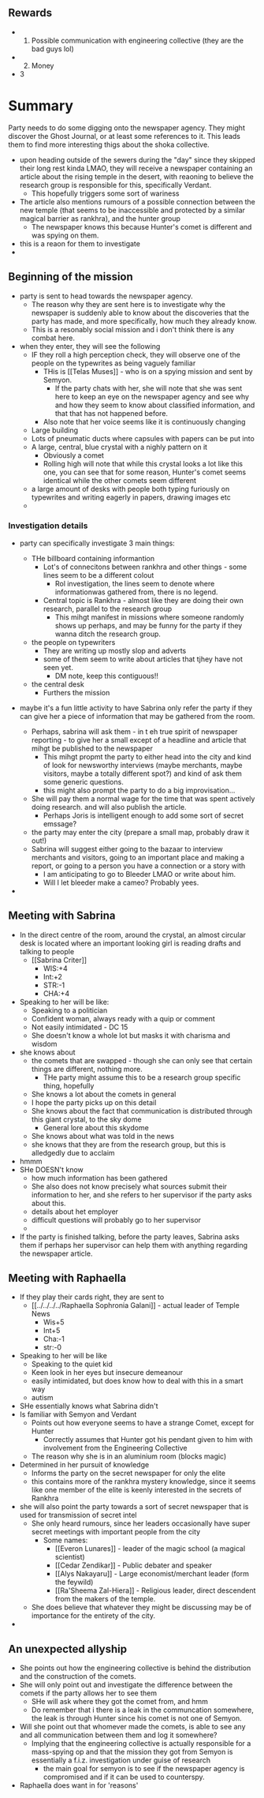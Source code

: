 ## Rewards
- 1. Possible communication with engineering collective (they are the bad guys lol)
- 2. Money
- 3

# Summary
Party needs to do some digging onto the newspaper agency. They might discover the Ghost Journal, or at least some references to it. This leads them to find more interesting thigs about the shoka collective.

- upon heading outside of the sewers during the "day" since they skipped their long rest kinda LMAO, they will receive a newspaper containing an article about the rising temple in the desert, with reaoning to believe the research group is responsible for this, specifically Verdant.
	- This hopefully triggers some sort of wariness
- The article also mentions rumours of a possible connection between the new temple (that seems to be inaccessible and protected by a similar magical barrier as rankhra), and the hunter group
	- The newspaper knows this because Hunter's comet is different and was spying on them.
- this is a reaon for them to investigate
- 

## Beginning of the mission
- party is sent to head towards the newspaper agency.
	- The reason why they are sent here is to investigate why the newspaper is suddenly able to know about the discoveries that the party has made, and more specifically, how much they already know.
	- This is a resonably social mission and i don't think there is any combat here.
- when they enter, they will see the following
	- IF they roll a high perception check, they will observe one of the people on the typewrites as being vaguely familiar
		- THis is [[Telas Muses]] - who is on a spying mission and sent by Semyon.
			- If the party chats with her, she will note that she was sent here to keep an eye on the newspaper agency and see why and how they seem to know about classified information, and that that has not happened before.
		- Also note that her voice seems like it is continuously changing
	- Large building
	- Lots of pneumatic ducts where capsules with papers can be put into
	- A large, central, blue crystal with a nighly pattern on it
		- Obviously a comet
		- Rolling high will note that while this crystal looks a lot like this one, you can see that for some reason, Hunter's comet seems identical while the other comets seem different
	- a large amount of desks with people both typing furiously on typewrites and writing eagerly in papers, drawing images etc
	-
### Investigation details
- party can specifically investigate 3 main things:
	- THe billboard  containing informantion
		- Lot's of connecitons between rankhra and other things - some lines seem to be a different colout
			- Rol investigation, the lines seem to denote where informationwas gathered from, there is no legend.
		- Central topic is Rankhra - almost like they are doing their own research, parallel to the research group
			- This mihgt manifest in missions where someone randomly shows up perhaps, and may be funny for the party if they wanna ditch the research group.
	- the people on typewriters
		- They are writing up mostly slop and adverts
		- some of them seem to write about articles that tjhey have not seen yet. 
			- DM note, keep this contiguous!!
	- the central desk
		- Furthers the mission


- maybe it's a fun little activity to have Sabrina only refer the party if they can give her a piece of information that may be gathered from the room.
	- Perhaps, sabrina will ask them - in t eh true spirit of newspaper reporting - to give her a small except of a headline and article that mihgt be published to the newspaper
		- This mihgt propmt the party to either head into the city and kind of look for newsworthy interviews (maybe merchants, maybe visitors, maybe a totally different spot?) and kind of ask them some generic questions.
		- this might also prompt the party to do a big improvisation...
	- She will pay them a normal wage for the time that was spent actively doing research. and will also publish the article.
		- Perhaps Joris is intelligent enough to add some sort of secret emssage?
	- the party may enter the city (prepare a small map, probably draw it out!)
	- Sabrina will suggest either going to the bazaar to interview merchants and visitors, going to an important place and making a report, or going to a person you have a connection or a story with
		- I am anticipating to go to Bleeder LMAO or write about him.
		- Will I let bleeder make a cameo? Probably yees.
- 
## Meeting with Sabrina
- In the direct centre of the room, around the crystal, an almost circular desk is located where an important looking girl is reading drafts and talking to people
	- [[Sabrina Criter]]
		- WIS:+4
		- Int:+2
		- STR:-1
		- CHA:+4
- Speaking to her will be like:
	- Speaking to a politician
	- Confident woman, always ready with a quip or comment
	- Not easily intimidated - DC 15
	- She doesn't know a whole lot but masks it with charisma and wisdom
- she knows about
	- the comets that are swapped - though she can only see that certain things are different, nothing more.
		- THe party might assume this to be a research group specific thing, hopefully
	- She knows a lot about the comets in general
	- I hope the party picks up on this detail
	- She knows about the fact that communication is distributed through this giant crystal, to the sky dome
		- General lore about this skydome
	- She knows about what was told in the news
	- she knows that they are from the research group, but this is alledgedly due to acclaim
- hmmm
- SHe DOESN't know 
	- how much information has been gathered
	- She also does not know precisely what sources submit their information to her, and she refers to her supervisor if the party asks about this.
	- details about het employer
	- difficult questions will probably go to her supervisor
	- 
- If the party is finished talking, before the party leaves, Sabrina asks them if perhaps her supervisor can help them with anything regarding the newspaper article.


## Meeting with Raphaella
- If they play their cards right, they are sent to 
	- [[../../../../Raphaella Sophronia Galani]] - actual leader of Temple News 
		- Wis+5
		- Int+5
		- Cha:-1
		- str:-0
- Speaking to her will be like
	- Speaking to the quiet kid
	- Keen look in her eyes but insecure demeanour
	- easily intimidated, but does know how to deal with this in a smart way
	- autism
- SHe essentially knows what Sabrina didn't
- Is familiar with Semyon and Verdant
	- Points out how everyone seems to have a strange Comet, except for Hunter
		- Correctly assumes that Hunter got his pendant given to him with involvement from the Engineering Collective
	- The reason why she is in an aluminium room (blocks magic)
- Determined in her pursuit of knowledge
	- Informs the party on the secret newspaper for only the elite
	- this contains more of the rankhra mystery knowledge, since it seems like one member of the elite is keenly interested in the secrets of Rankhra
- she will also point the party towards a sort of secret newspaper that is used for transmission of secret intel
	- She only heard rumours, since her leaders occasionally have super secret meetings with important people from the city
		- Some names:
			- [[Everon Lunares]] - leader of the magic school (a magical scientist)
			- [[Cedar Zendikar]] - Public debater and speaker
			- [[Alys Nakayaru]] - Large economist/merchant leader (form the feywild)
			- [[Ra'Sheema Zal-Hiera]] - Religious leader, direct descendent from the makers of the temple.
	- She does believe that whatever they might be discussing may be of importance for the entirety of the city.
- 
## An unexpected allyship
- She points out how the engineering collective is behind the distribution and the construction of the comets.
- She will only point out and investigate the difference between the comets if the party allows her to see them
	- SHe will ask where they got the comet from, and hmm
	- Do remember that i there is a leak in the communcation somewhere, the leak is through Hunter since his comet is not one of Semyon.
- Will she point out that whomever made the comets, is able to see any and all communication between them and log it somewhere?
	- Implying that the engineering collective is actually responsible for a mass-spying op and that the mission they got from Semyon is essentially a f.i.z. investigation under guise of research
		- the main goal for semyon is to see if the newspaper agency is compromised and if it can be used to counterspy.
- Raphaella does want in for 'reasons'

